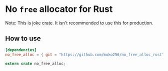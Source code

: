 # No `free` allocator for Rust

Note: This is joke crate. It isn't recommended to use this for production.

## How to use
```toml
[dependencies]
no_free_alloc = { git = "https://github.com/moko256/no_free_alloc_rust" }
```
```rust
extern crate no_free_alloc;
```